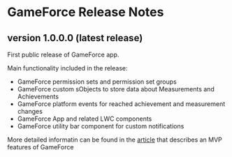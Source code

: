 # GameForce Release Notes

## version 1.0.0.0 (latest release)
First public release of GameForce app. 

Main functionality included in the release:
- GameForce permission sets and permission set groups
- GameForce custom sObjects to store data about Measurements and Achievements
- GameForce platform events for reached achievement and measurement changes
- GameForce App and related LWC components
- GameForce utility bar component for custom notifications

More detailed informatin can be found in the [article](https://www.linkedin.com/pulse/gameforce-part-7-mvp-fedir-kryvyi-sqkyf/?trackingId=dKd2vpClQCGbSjQrzyrKcA%3D%3D) that describes an MVP features of GameForce